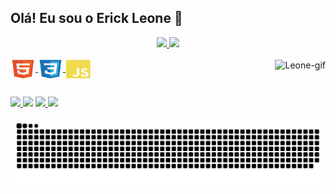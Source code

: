 ## Olá! Eu sou o Erick Leone 🙂

<div align="center">
  <a href="https://github.com/leoneerick">
  <img height="180em" src="https://github-readme-stats.vercel.app/api?username=leoneerick&show_icons=true&theme=dark&include_all_commits=true&count_private=true"/>
  <img height="100em" src="https://github-readme-stats.vercel.app/api/top-langs/?username=leoneerick&layout=compact&langs_count=7&theme=dark"/>
</div>
<div style="display: inline_block"><br>
  <img align="center" alt="Leone-HTML" height="30" width="40" src="https://raw.githubusercontent.com/devicons/devicon/master/icons/html5/html5-original.svg">
  <img align="center" alt="Leone-CSS" height="30" width="40" src="https://raw.githubusercontent.com/devicons/devicon/master/icons/css3/css3-original.svg">
  <img align="center" alt="Leone-Js" height="30" width="40" src="https://raw.githubusercontent.com/devicons/devicon/master/icons/javascript/javascript-plain.svg">
  <img align="right" alt="Leone-gif" src="https://lh3.googleusercontent.com/mE4Cy9l5-8ERtyxOq3YBTK3qOeX0bO4vG3sveQdzMYJb41UApol0IZGBdNgywn5HOv1CGM3W8srDi_JdBYMGDUi9InkRoVsVwQFaZPSiOPEsTPK392MdCgmFV1EuLpN6LkbsE_dg47NMMwzs0ytzsCsuZVAYepflfztNLpsYexRrHgDzQIb4uDpY4dZqQ0XaK-43u9tNRGXAKqxwe9Plh8Ij6qcFW0zameYJCt7KPO-pEe4tIqC4gZ5YcdLLIfHEsJKsXRT4XA1yUlcSCYP4LLCB4O1jJEZy6RZ3wSJzH5eLLaNoA7O7y-0Mx2Z3tjCqmfxzBLvffM6qc9pbj5gqOFhee5VBIXf8dU4LEKGbzv94vyWnG7G-tW85ycFO5EcJybU3MR1WcFjeZfHizzkYwMHNGjjbKPpCacjGO9iYttpCOAikcLmakW7TbBf_eybPpG8prkhW89CYt12NXH2jya04nQeVXWtkqSO6vL5PzQ7djsy3nLi-qYeJwx81XsfT0gCT9XPPoWlb9sUuFdC-FLgbjL24-XUl6wKQQbbyhJQHNYOv6l_Ufv-vK6K7uZWDCbW4xwysRuLW_7vbyPGOeVIlUnTf_AVwm-zDtw3WzzzCLSqmK1l61e4xT_c9RmJMc8CdU7BWTuFPnuZhkH2Eu5w_ITzSWNV4AsBxg7qz58vmQrqsySWmvKXYnc7HvVYdi3h40UIVA-c-GZRCOl8EjEUY=s100-no?authuser=0">
</div>
  
  ##
 
<div> 
  <a href="https://www.linkedin.com/in/leoneerick56/" target="_blank"><img src="https://img.shields.io/badge/-LinkedIn-%230077B5?style=for-the-badge&logo=linkedin&logoColor=white" target="_blank">
  </a
  <a href="https://www.instagram.com/leoneerick/" target="_blank"><img src="https://img.shields.io/badge/-Instagram-%23E4405F?style=for-the-badge&logo=instagram&logoColor=white" target="_blank">
  </a>
  <a href = "mailto:leoneerick56@gmail.com"><img src="https://img.shields.io/badge/-Gmail-%23333?style=for-the-badge&logo=gmail&logoColor=white" target="_blank">
  </a>
  <a href = "https://twitter.com/nueil_e"><img src="https://img.shields.io/badge/Twitter-1DA1F2?style=for-the-badge&logo=twitter&logoColor=white" target="_blank"></a>
 
  ![Snake animation](https://github.com/leoneerick/leoneerick/blob/output/github-contribution-grid-snake.svg)
</div>
